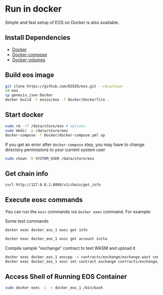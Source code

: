 # Run in docker

Simple and fast setup of EOS on Docker is also available. 

## Install Dependencies
 - [Docker](https://docs.docker.com)
 - [Docker-compose](https://github.com/docker/compose)
 - [Docker-volumes](https://github.com/cpuguy83/docker-volumes)

## Build eos image

```bash
git clone https://github.com/EOSIO/eos.git --recursive
cd eos
cp genesis.json Docker 
docker build -t eosio/eos -f Docker/Dockerfile .
```

## Start docker

```bash
sudo rm -rf /data/store/eos # options 
sudo mkdir -p /data/store/eos
docker-compose -f Docker/docker-compose.yml up
```

If you get an error after `docker-compose` step, you may have to change directory permissions to your current system user 

```bash
sudo chown -R SYSTEM_USER /data/store/eos
```

## Get chain info

```bash
curl http://127.0.0.1:8888/v1/chain/get_info
```

## Execute eosc commands

You can run the `eosc` commands via `docker exec` command. For example:

Some test commands

```bash
docker exec docker_eos_1 eosc get info
```

```bash
docker exec docker_eos_1 eosc get account inita
```

Compile sample "exchange" contract to text WASM and upload it

```bash
docker exec docker_eos_1 eoscpp -o contracts/exchange/exchange.wast contracts/exchange/exchange.cpp
docker exec docker_eos_1 eosc set contract exchange contracts/exchange/exchange.wast contracts/exchange/exchange.abi
```

## Access Shell of Running EOS Container

```bash
sudo docker exec -i -t docker_eos_1 /bin/bash
```